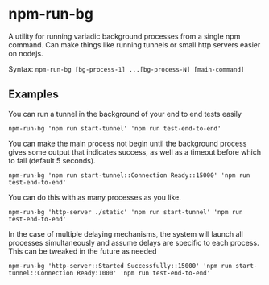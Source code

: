 # npm-run-bg

A utility for running variadic background processes from a single npm command.
Can make things like running tunnels or small http servers easier on nodejs.

Syntax: `npm-run-bg [bg-process-1] ...[bg-process-N] [main-command]`

## Examples

You can run a tunnel in the background of your end to end tests easily

`npm-run-bg 'npm run start-tunnel' 'npm run test-end-to-end'`

You can make the main process not begin until the background process gives some
output that indicates success, as well as a timeout before which to fail
(default 5 seconds).

`npm-run-bg 'npm run start-tunnel::Connection Ready::15000' 'npm run test-end-to-end'`

You can do this with as many processes as you like.

`npm-run-bg 'http-server ./static' 'npm run start-tunnel' 'npm run test-end-to-end'`

In the case of multiple delaying mechanisms, the system will launch all processes
simultaneously and assume delays are specific to each process. This can be tweaked
in the future as needed

`npm-run-bg 'http-server::Started Successfully::15000' 'npm run start-tunnel::Connection Ready:1000' 'npm run test-end-to-end'`
